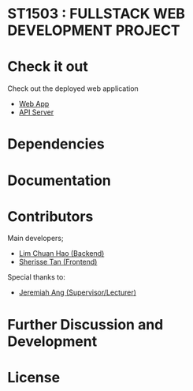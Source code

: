# ST1503 : FULLSTACK WEB DEVELOPMENT PROJECT

# Check it out
Check out the deployed web application
- [Web App]()
- [API Server]()

# Dependencies

# Documentation

# Contributors

Main developers;  
- [Lim Chuan Hao (Backend)](https://github.com/chuanhao01)
- [Sherisse Tan (Frontend)](https://github.com/SherisseTJW)

Special thanks to:  
- [Jeremiah Ang (Supervisor/Lecturer)](https://github.com/jeremiah-ang)

# Further Discussion and Development

# License

